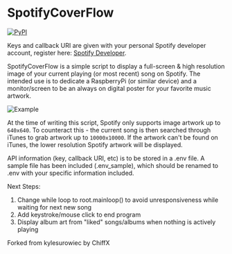 # SpotifyCoverFlow

[![PyPI](https://img.shields.io/badge/Python-3.8-green.svg)]()

Keys and callback URI are given with your personal Spotify developer account, register here: [Spotify Developer](https://developer.spotify.com/my-applications/#!/).

SpotifyCoverFlow is a simple script to display a full-screen & high resolution image of your current playing (or most recent) song on Spotify. The intended use is to dedicate a RaspberryPi (or similar device) and a monitor/screen to be an always on digital poster for your favorite music artwork.

![Example](https://i.imgur.com/PFJ9EfF.png)

At the time of writing this script, Spotify only supports image artwork up to `640x640`. To counteract this - the current song is then searched through iTunes to grab artwork up to `10000x10000`. If the artwork can't be found on iTunes, the lower resolution Spotify artwork will be displayed.

API information (key, callback URI, etc) is to be stored in a .env file. A sample file has been included (.env_sample), which should be renamed to .env with your specific information included.

Next Steps:
1. Change while loop to root.mainloop() to avoid unresponsiveness while waiting for next new song
2. Add keystroke/mouse click to end program
3. Display album art from "liked" songs/albums when nothing is actively playing

Forked from kylesurowiec by ChiffX